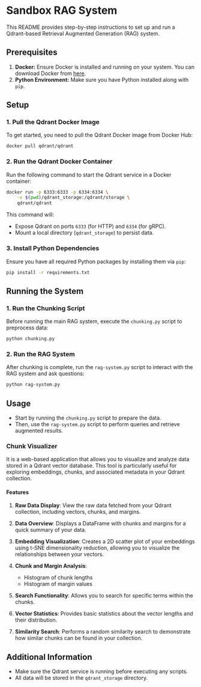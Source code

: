 

# Sandbox RAG System

This README provides step-by-step instructions to set up and run a Qdrant-based Retrieval Augmented Generation (RAG) system.

## Prerequisites

1. **Docker:** Ensure Docker is installed and running on your system. You can download Docker from [here](https://www.docker.com/products/docker-desktop).
2. **Python Environment:** Make sure you have Python installed along with `pip`.

## Setup

### 1. Pull the Qdrant Docker Image

To get started, you need to pull the Qdrant Docker image from Docker Hub:

```bash
docker pull qdrant/qdrant
```

### 2. Run the Qdrant Docker Container

Run the following command to start the Qdrant service in a Docker container:

```bash
docker run -p 6333:6333 -p 6334:6334 \
    -v $(pwd)/qdrant_storage:/qdrant/storage \
    qdrant/qdrant
```

This command will:
- Expose Qdrant on ports `6333` (for HTTP) and `6334` (for gRPC).
- Mount a local directory (`qdrant_storage`) to persist data.

### 3. Install Python Dependencies

Ensure you have all required Python packages by installing them via `pip`:

```bash
pip install -r requirements.txt
```

## Running the System

### 1. Run the Chunking Script

Before running the main RAG system, execute the `chunking.py` script to preprocess data:

```bash
python chunking.py
```

### 2. Run the RAG System

After chunking is complete, run the `rag-system.py` script to interact with the RAG system and ask questions:

```bash
python rag-system.py
```

## Usage

- Start by running the `chunking.py` script to prepare the data.
- Then, use the `rag-system.py` script to perform queries and retrieve augmented results.


### Chunk Visualizer

It is a web-based application that allows you to visualize and analyze data stored in a Qdrant vector database. This tool is particularly useful for exploring embeddings, chunks, and associated metadata in your Qdrant collection.
#### Features

1. **Raw Data Display**: View the raw data fetched from your Qdrant collection, including vectors, chunks, and margins.

2. **Data Overview**: Displays a DataFrame with chunks and margins for a quick summary of your data.

3. **Embedding Visualization**: Creates a 2D scatter plot of your embeddings using t-SNE dimensionality reduction, allowing you to visualize the relationships between your vectors.

4. **Chunk and Margin Analysis**: 
   - Histogram of chunk lengths
   - Histogram of margin values

5. **Search Functionality**: Allows you to search for specific terms within the chunks.

6. **Vector Statistics**: Provides basic statistics about the vector lengths and their distribution.

7. **Similarity Search**: Performs a random similarity search to demonstrate how similar chunks can be found in your collection.

## Additional Information

- Make sure the Qdrant service is running before executing any scripts.
- All data will be stored in the `qdrant_storage` directory.
